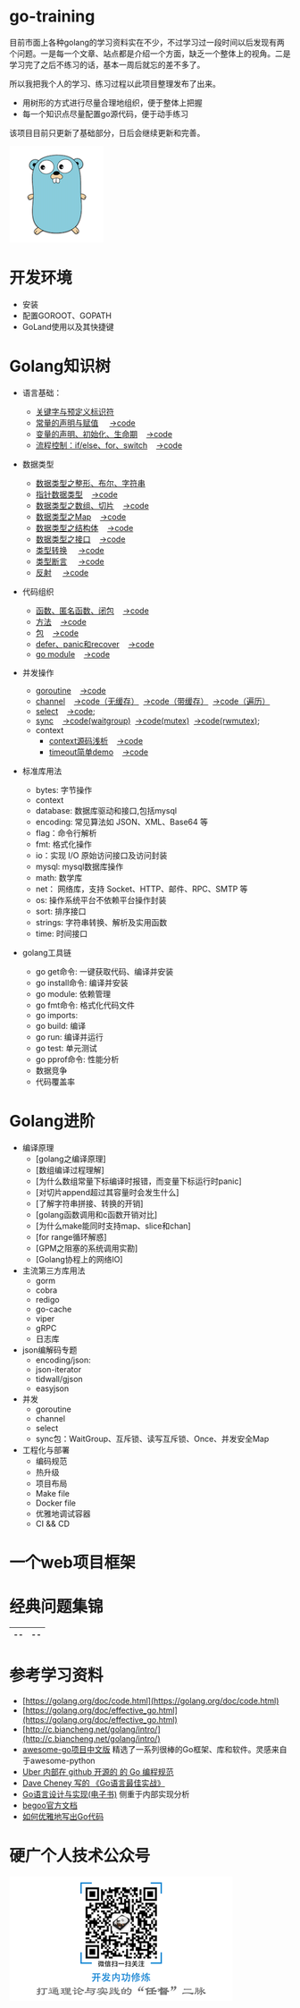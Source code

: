 # go-training
目前市面上各种golang的学习资料实在不少，不过学习过一段时间以后发现有两个问题。一是每一个文章、站点都是介绍一个方面，缺乏一个整体上的视角。二是学习完了之后不练习的话，基本一周后就忘的差不多了。

所以我把我个人的学习、练习过程以此项目整理发布了出来。
- 用树形的方式进行尽量合理地组织，便于整体上把握
- 每一个知识点尽量配置go源代码，便于动手练习

该项目目前只更新了基础部分，日后会继续更新和完善。

![avatar](imgs/golang-small.png)

# 开发环境
- 安装
- 配置GOROOT、GOPATH
- GoLand使用以及其快捷键

# Golang知识树
- 语言基础：
    - [关键字与预定义标识符](1-basic/keyword/index.md)  
    - [常量的声明与赋值](1-basic/const/index.md) &nbsp;&nbsp;&nbsp;&nbsp;[->code](1-basic/const/main.go)
    - [变量的声明、初始化、生命期](1-basic/variable/index.md)&nbsp;&nbsp;&nbsp;&nbsp;[->code](1-basic/variable/main.go)
    - [流程控制：if/else、for、switch](1-basic/flow/index.md)&nbsp;&nbsp;&nbsp;&nbsp;[->code](1-basic/flow/main.go)  
 
- 数据类型
    - [数据类型之整形、布尔、字符串](1-basic/int-bool-string/index.md)
    - [指针数据类型](1-basic/pointer/index.md)&nbsp;&nbsp;&nbsp;&nbsp;[->code]((1-basic/pointer/main.go))                                                               
    - [数据类型之数组、切片](1-basic/array/index.md)&nbsp;&nbsp;&nbsp;&nbsp;[->code](1-basic/array/main.go)
    - [数据类型之Map](1-basic/map/index.md)&nbsp;&nbsp;&nbsp;&nbsp;[->code](1-basic/map/main.go)
    - [数据类型之结构体](1-basic/struct/index.md)&nbsp;&nbsp;&nbsp;&nbsp;[->code](1-basic/struct/main.go)
    - [数据类型之接口](1-basic/interface/index.md)&nbsp;&nbsp;&nbsp;&nbsp;[->code](1-basic/interface/main.go)
    - [类型转换](1-basic/convert/index.md) &nbsp;&nbsp;&nbsp;&nbsp;[->code](1-basic/convert/main.go)
    - [类型断言](1-basic/assert/index.md) &nbsp;&nbsp;&nbsp;&nbsp;[->code](1-basic/assert/main.go)
    - [反射](1-basic/reflect/index.md) &nbsp;&nbsp;&nbsp;&nbsp;[->code](1-basic/reflect/main.go)
    
- 代码组织 
    - [函数、匿名函数、闭包](1-basic/function/index.md)&nbsp;&nbsp;&nbsp;&nbsp;[->code](1-basic/function/main.go)
    - [方法](1-basic/method/index.md)&nbsp;&nbsp;&nbsp;&nbsp;[->code](1-basic/method/main.go)
    - [包](1-basic/package/index.md)&nbsp;&nbsp;&nbsp;&nbsp;[->code](1-basic/package/main.go)  
    - [defer、panic和recover](1-basic/defer/index.md)&nbsp;&nbsp;&nbsp;&nbsp;[->code](1-basic/defer/main.go) 
    - [go module](1-basic/module/index.md)&nbsp;&nbsp;&nbsp;&nbsp;[->code](1-basic/module/main.go)  

- 并发操作
    - [goroutine](2-concurrecy/goroutine/index.md)&nbsp;&nbsp;&nbsp;&nbsp;[->code](2-concurrecy/goroutine/main.go)
    - [channel](2-concurrecy/channel/index.md)&nbsp;&nbsp;&nbsp;&nbsp;[->code（无缓存）](2-concurrecy/channel/buffer/main.go)&nbsp;&nbsp;[->code（带缓存）](2-concurrecy/channel/buffer/main.go)&nbsp;&nbsp;[->code（遍历）](2-concurrecy/channel/buffer/main.go)
    - [select](2-concurrecy/select/index.md)&nbsp;&nbsp;&nbsp;&nbsp;[->code](2-concurrecy/select/main.go);
    - [sync](2-concurrecy/sync/index.md)&nbsp;&nbsp;&nbsp;&nbsp;[->code(waitgroup)](2-concurrecy/sync/waitgroup/main.go)&nbsp;&nbsp;[->code(mutex)](2-concurrecy/sync/mutex/main.go)&nbsp;&nbsp;[->code(rwmutex)](2-concurrecy/sync/rwmutex/main.go);
    - context
        - [context源码浅析](2-concurrecy/context/mycontext/index.md)&nbsp;&nbsp;&nbsp;&nbsp;[->code](2-concurrecy/context/mycontext/main.go)
        - [timeout简单demo](2-concurrecy/context/timeout/index.md)&nbsp;&nbsp;&nbsp;&nbsp;[->code](2-concurrecy/context/timeout/main.go) 
           
- 标准库用法
    - bytes: 字节操作
    - context
    - database: 数据库驱动和接口,包括mysql
    - encoding: 常见算法如 JSON、XML、Base64 等
    - flag：命令行解析
    - fmt: 格式化操作
    - io：实现 I/O 原始访问接口及访问封装
    - mysql: mysql数据库操作
    - math: 数学库
    - net： 网络库，支持 Socket、HTTP、邮件、RPC、SMTP 等
    - os: 操作系统平台不依赖平台操作封装
    - sort: 排序接口
    - strings: 字符串转换、解析及实用函数
    - time: 时间接口
- golang工具链
    - go get命令: 一键获取代码、编译并安装
    - go install命令: 编译并安装
    - go module: 依赖管理
    - go fmt命令: 格式化代码文件
    - go imports: 
    - go build: 编译
    - go run: 编译并运行
    - go test: 单元测试
    - go pprof命令: 性能分析
    - 数据竞争
    - 代码覆盖率
    
# Golang进阶
- 编译原理
    - [golang之编译原理]
    - [数组编译过程理解]
    - [为什么数组常量下标编译时报错，而变量下标运行时panic]
    - [对切片append超过其容量时会发生什么]
    - [了解字符串拼接、转换的开销]
    - [golang函数调用和c函数开销对比]
    - [为什么make能同时支持map、slice和chan]
    - [for range循环解惑]
    - [GPM之阻塞的系统调用实勘]
    - [Golang协程上的网络IO]
- 主流第三方库用法
    - gorm
    - cobra
    - redigo
    - go-cache
    - viper
    - gRPC   
    - 日志库 
- json编解码专题
    - encoding/json:
    - json-iterator
    - tidwall/gjson  
    - easyjson 
- 并发
    - goroutine
    - channel
    - select
    - sync包：WaitGroup、互斥锁、读写互斥锁、Once、并发安全Map           
- 工程化与部署
    - 编码规范
    - 热升级   
    - 项目布局
    - Make file
    - Docker file 
    - 优雅地调试容器
    - CI && CD
# 一个web项目框架

# 经典问题集锦

|--|--|
|--|--|

# 参考学习资料
- [https://golang.org/doc/code.html](https://golang.org/doc/code.html) 
- [https://golang.org/doc/effective_go.html](https://golang.org/doc/effective_go.html) 
- [http://c.biancheng.net/golang/intro/](http://c.biancheng.net/golang/intro/)
- [awesome-go项目中文版](https://github.com/yinggaozhen/awesome-go-cn)  精选了一系列很棒的Go框架、库和软件。灵感来自于awesome-python
- [Uber 内部在 github 开源的 的 Go 编程规范](https://github.com/uber-go/guide)
- [Dave Cheney 写的 《Go语言最佳实战》 ](https://dave.cheney.net/practical-go/presentations/qcon-china.html)
- [Go语言设计与实现(电子书)](https://draveness.me/golang/)  侧重于内部实现分析
- [begoo官方文档](https://beego.me/)
- [如何优雅地写出Go代码](https://draveness.me/golang-101/)


# 硬广个人技术公众号
![avatar](imgs/wechat.png)